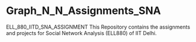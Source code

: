 # Graph_N_N_Assignments_SNA
ELL_880_IITD_SNA_ASSIGNMENT
This Repository contains the assignments and projects for Social Network Analysis (ELL880) of IIT Delhi.
